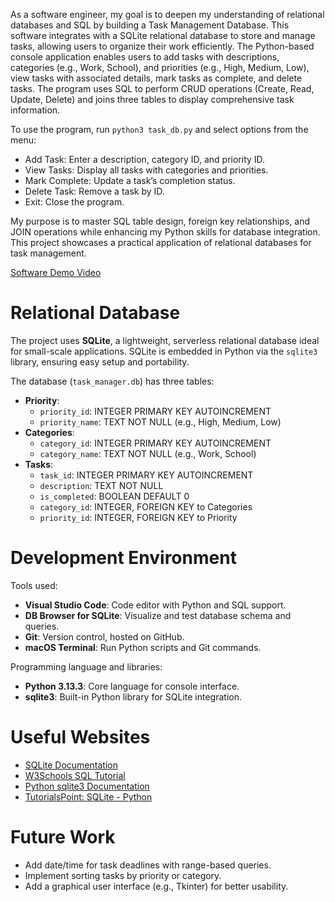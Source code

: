  As a software engineer, my goal is to deepen my understanding of relational databases and SQL by building a Task Management Database. This software integrates with a SQLite relational database to store and manage tasks, allowing users to organize their work efficiently. The Python-based console application enables users to add tasks with descriptions, categories (e.g., Work, School), and priorities (e.g., High, Medium, Low), view tasks with associated details, mark tasks as complete, and delete tasks. The program uses SQL to perform CRUD operations (Create, Read, Update, Delete) and joins three tables to display comprehensive task information.

 To use the program, run `python3 task_db.py` and select options from the menu:
 - Add Task: Enter a description, category ID, and priority ID.
 - View Tasks: Display all tasks with categories and priorities.
 - Mark Complete: Update a task’s completion status.
 - Delete Task: Remove a task by ID.
 - Exit: Close the program.

 My purpose is to master SQL table design, foreign key relationships, and JOIN operations while enhancing my Python skills for database integration. This project showcases a practical application of relational databases for task management.

 [Software Demo Video](https://youtu.be/abc123)

 # Relational Database

 The project uses **SQLite**, a lightweight, serverless relational database ideal for small-scale applications. SQLite is embedded in Python via the `sqlite3` library, ensuring easy setup and portability.

 The database (`task_manager.db`) has three tables:
 - **Priority**:
   - `priority_id`: INTEGER PRIMARY KEY AUTOINCREMENT
   - `priority_name`: TEXT NOT NULL (e.g., High, Medium, Low)
 - **Categories**:
   - `category_id`: INTEGER PRIMARY KEY AUTOINCREMENT
   - `category_name`: TEXT NOT NULL (e.g., Work, School)
 - **Tasks**:
   - `task_id`: INTEGER PRIMARY KEY AUTOINCREMENT
   - `description`: TEXT NOT NULL
   - `is_completed`: BOOLEAN DEFAULT 0
   - `category_id`: INTEGER, FOREIGN KEY to Categories
   - `priority_id`: INTEGER, FOREIGN KEY to Priority

 # Development Environment

 Tools used:
 - **Visual Studio Code**: Code editor with Python and SQL support.
 - **DB Browser for SQLite**: Visualize and test database schema and queries.
 - **Git**: Version control, hosted on GitHub.
 - **macOS Terminal**: Run Python scripts and Git commands.

 Programming language and libraries:
 - **Python 3.13.3**: Core language for console interface.
 - **sqlite3**: Built-in Python library for SQLite integration.

 # Useful Websites

 - [SQLite Documentation](https://www.sqlite.org/docs.html)
 - [W3Schools SQL Tutorial](https://www.w3schools.com/sql/)
 - [Python sqlite3 Documentation](https://docs.python.org/3/library/sqlite3.html)
 - [TutorialsPoint: SQLite - Python](https://www.tutorialspoint.com/sqlite/sqlite_python.htm)

 # Future Work

 - Add date/time for task deadlines with range-based queries.
 - Implement sorting tasks by priority or category.
 - Add a graphical user interface (e.g., Tkinter) for better usability.